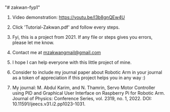 "# zakwan-fyp1" 

1. Video demonstration: https://youtu.be/l3b8gnQEw4U

2. Click 'Tutorial-Zakwan.pdf' and follow every steps.

3. Fyi, this is a project from 2021. If any file or steps gives you errors, please let me know.

4. Contact me at mzakwangmail@gmail.com

5. I hope I can help everyone with this little project of mine.

6. Consider to include my journal paper about Robotic Arm in your journal as a token of appreciation if this project helps you in any way :) 

7. My journal: M. Abdul Karim, and N. Thamrin, Servo Motor Controller using PID and Graphical User Interface on Raspberry Pi for Robotic Arm. Journal of Physics: Conference Series, vol. 2319, no. 1, 2022. DOI: 10.11591/ijeecs.v31.i2.pp1023-1031.